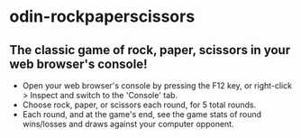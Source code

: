 # odin-rockpaperscissors

## The classic game of rock, paper, scissors in your web browser's console!
- Open your web browser's console by pressing the F12 key, or right-click > Inspect and switch to the 'Console' tab.
- Choose rock, paper, or scissors each round, for 5 total rounds.
- Each round, and at the game's end, see the game stats of round wins/losses and draws against your computer opponent.
